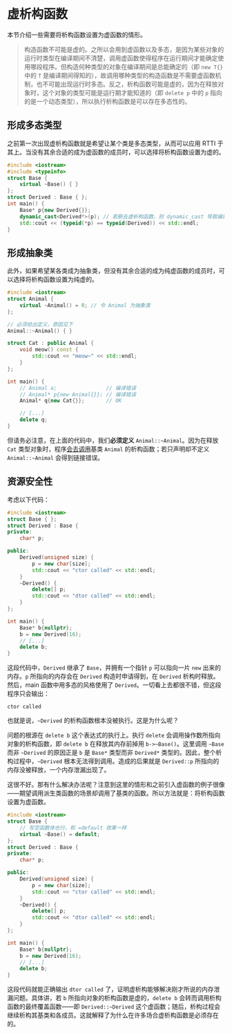# 虚析构函数

本节介绍一些需要将析构函数设置为虚函数的情形。

> 构造函数不可能是虚的。之所以会用到虚函数以及多态，是因为某些对象的运行时类型在编译期间不清楚，调用虚函数使得程序在运行期间才能确定使用哪段程序。但构造何种类型的对象在编译期间是总能确定的（即 `new T{}` 中的 `T` 是编译期间得知的），故调用哪种类型的构造函数是不需要虚函数机制，也不可能出现运行时多态。反之，析构函数可能是虚的，因为在释放对象时，这个对象的类型可能是运行期才能知道的（即 `delete p` 中的 `p` 指向的是一个动态类型），所以执行析构函数是可以存在多态性的。

## 形成多态类型

之前第一次出现虚析构函数就是希望让某个类是多态类型，从而可以应用 RTTI 于其上。当没有其余合适的成为虚函数的成员时，可以选择将析构函数设置为虚的。

```CPP
#include <iostream>
#include <typeinfo>
struct Base {
    virtual ~Base() { }
};
struct Derived : Base { };
int main() {
    Base* p{new Derived{}};
    dynamic_cast<Derived*>(p); // 若删去虚析构函数，则 dynamic_cast 导致编译错误
    std::cout << (typeid(*p) == typeid(Derived)) << std::endl;
}
```

## 形成抽象类

此外，如果希望某各类成为抽象类，但没有其余合适的成为纯虚函数的成员时，可以选择将析构函数设置为纯虚的。

```CPP
#include <iostream>
struct Animal {
    virtual ~Animal() = 0; // 令 Animal 为抽象类
};

// 必须给出定义，原因见下
Animal::~Animal() { }

struct Cat : public Animal {
    void meow() const {
        std::cout << "meow~" << std::endl;
    }
};

int main() {
    // Animal a;                // 编译错误
    // Animal* p{new Animal{}}; // 编译错误
    Animal* q{new Cat{}};       // OK

    // [...]
    delete q;
}
```

但请务必注意，在上面的代码中，我们**必须定义** `Animal::~Animal`。因为在释放 `Cat` 类型对象时，程序[会去调用](ch07/inheritance/misc#重申隐式函数)基类 `Animal` 的析构函数；若只声明却不定义 `Animal::~Animal` 会得到链接错误。

## 资源安全性

考虑以下代码：
```CPP
#include <iostream>
struct Base { };
struct Derived : Base {
private:
    char* p;

public:
    Derived(unsigned size) {
        p = new char[size];
        std::cout << "ctor called" << std::endl;
    }
    ~Derived() {
        delete[] p;
        std::cout << "dtor called" << std::endl;
    }
};

int main() {
    Base* b{nullptr};
    b = new Derived(16);
    // [...]
    delete b;
}
```

这段代码中，`Derived` 继承了 `Base`，并拥有一个指针 `p` 可以指向一片 `new` 出来的内存。`p` 所指向的内存会在 `Derived` 构造时申请得到，在 `Derived` 析构时释放。然后，main 函数中用多态的风格使用了 `Derived`。一切看上去都很不错，但这段程序只会输出：
```io
ctor called
```
也就是说，`~Derived` 的析构函数根本没被执行。这是为什么呢？

问题的根源在 `delete b` 这个表达式的执行上。执行 `delete` 会调用操作数所指向对象的析构函数，即 `delete b` 在释放其内存前掉用 `b->~Base()`。这里调用 `~Base` 而非 `~Derived` 的原因正是 `b` 是 `Base*` 类型而非 `Derived*` 类型的。因此，整个析构过程中，`~Derived` 根本无法得到调用。造成的后果就是 `Derived::p` 所指向的内存没被释放，一个内存泄漏出现了。

这很不好。那有什么解决办法呢？注意到这里的情形和之前引入虚函数的例子很像——期望调用派生类函数的场景却调用了基类的函数。所以方法就是：将析构函数设置为虚函数。

```CPP
#include <iostream>
struct Base {
    // 写空函数体也行，和 =default 效果一样
    virtual ~Base() = default;
};
struct Derived : Base {
private:
    char* p;

public:
    Derived(unsigned size) {
        p = new char[size];
        std::cout << "ctor called" << std::endl;
    }
    ~Derived() {
        delete[] p;
        std::cout << "dtor called" << std::endl;
    }
};

int main() {
    Base* b{nullptr};
    b = new Derived(16);
    // [...]
    delete b;
}
```

这段代码就能正确输出 `dtor called` 了，证明虚析构能够解决刚才所说的内存泄漏问题。具体讲，若 `b` 所指向对象的析构函数是虚的，`delete b` 会转而调用析构函数的最终覆盖函数——即 `Derived::~Derived` 这个虚函数；随后，析构过程会继续析构其基类和各成员。这就解释了为什么在许多场合虚析构函数是必须存在的。
